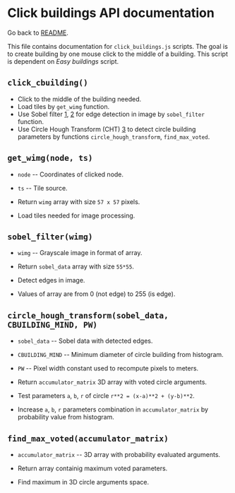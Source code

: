 # Click buildings API documentation
Go back to [README](../../README.md).

This file contains documentation for `click_buildings.js` scripts. The goal is
to create building by one mouse click to the middle of a building. This script
is dependent on *Easy buildings* script.

## `click_cbuilding()`
- Click to the middle of the building needed.
- Load tiles by `get_wimg` function.
- Use Sobel filter [1], [2] for edge detection in image by `sobel_filter`
  function.
- Use Circle Hough Transform (CHT) [3] to detect circle building parameters by
  functions `circle_hough_transform`, `find_max_voted`.

## `get_wimg(node, ts)`
- `node` -- Coordinates of clicked node.
- `ts` -- Tile source.
- Return `wimg` array with size `57 x 57` pixels.

- Load tiles needed for image processing.

## `sobel_filter(wimg)`
- `wimg` -- Grayscale image in format of array.
- Return `sobel_data` array with size `55*55`.

- Detect edges in image.
- Values of array are from 0 (not edge) to 255 (is edge).

## `circle_hough_transform(sobel_data, CBUILDING_MIND, PW)`
- `sobel_data` -- Sobel data with detected edges.
- `CBUILDING_MIND` -- Minimum diameter of circle building from histogram.
- `PW` -- Pixel width constant used to recompute pixels to meters.
- Return `accumulator_matrix` 3D array with voted circle arguments.

- Test parameters `a`, `b`, `r` of circle `r**2 = (x-a)**2 + (y-b)**2`.
- Increase `a`, `b`, `r` parameters combination in `accumulator_matrix` by
  probability value from histogram.

## `find_max_voted(accumulator_matrix)`
- `accumulator_matrix` -- 3D array with probability evaluated arguments.
- Return array containig maximum voted parameters.

- Find maximum in 3D circle arguments space.

[1]: https://en.wikipedia.org/wiki/Sobel_operator
[2]: https://github.com/miguelmota/sobel
[3]: https://en.wikipedia.org/wiki/Circle_Hough_Transform
